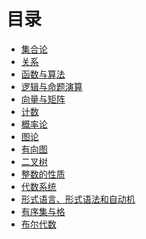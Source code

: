# 目录

  - [集合论](set-theory/readme.md)
  - [关系](relations/readme.md)
  - [函数与算法](functions/readme.md)
  - [逻辑与命题演算](logic-and-proposition/readme.md)
  - [向量与矩阵](vector-and-matrix/readme.md)
  - [计数](counting/readme.md)
  - [概率论](probability/readme.md)
  - [图论](graph-theory/readme.md)
  - [有向图]()
  - [二叉树](binary-tree/readme.md)
  - [整数的性质]()
  - [代数系统](algebra/readme.md)
  - [形式语言、形式语法和自动机]()
  - [有序集与格]()
  - [布尔代数](boolean-algebra/readme.md)

